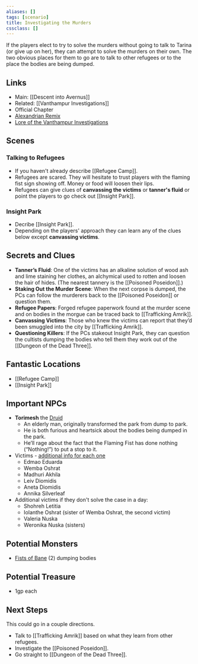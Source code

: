 ```yaml
---
aliases: []
tags: [scenario]
title: Investigating the Murders
cssclass: []
---
```


If the players elect to try to solve the murders without going to talk to Tarina (or give up on her), they can attempt to solve the murders on their own. The two obvious places for them to go are to talk to other refugees or to the place the bodies are being dumped.

## Links
- Main: [[Descent into Avernus]]
- Related: [[Vanthampur Investigations]]
- Official Chapter
- [Alexandrian Remix](https://thealexandrian.net/wordpress/44396/roleplaying-games/remixing-avernus-part-3d-investigating-the-murders)
- [Lore of the Vanthampur Investigations](https://thealexandrian.net/wordpress/44320/roleplaying-games/remixing-avernus-part-3b-lore-of-the-vanthampur-investigations)

## Scenes

### Talking to Refugees
- If you haven't already describe [[Refugee Camp]].
- Refugees are scared. They will hesitate to trust players with the flaming fist sign showing off. Money or food will loosen their lips.
- Refugees can give clues of **canvassing the victims** or **tanner's fluid** or point the players to go check out [[Insight Park]].

### Insight Park
- Decribe [[Insight Park]].
- Depending on the players' approach they can learn any of the clues below except **canvassing victims**.

## Secrets and Clues

- **Tanner’s Fluid**: One of the victims has an alkaline solution of wood ash and lime staining her clothes, an alchymical used to rotten and loosen the hair of hides. (The nearest tannery is the [[Poisoned Poseidon]].)
- **Staking Out the Murder Scene**: When the next corpse is dumped, the PCs can follow the murderers back to the [[Poisoned Poseidon]] or question them.
- **Refugee Papers**: Forged refugee paperwork found at the murder scene and on bodies in the morgue can be traced back to [[Trafficking Amrik]].
- **Canvassing Victims**: Those who knew the victims can report that they’d been smuggled into the city by [[Trafficking Amrik]].
- **Questioning Killers**: If the PCs stakeout Insight Park, they can question the cultists dumping the bodies who tell them they work out of the [[Dungeon of the Dead Three]].

## Fantastic Locations

- [[Refugee Camp]]
- [[Insight Park]]

## Important NPCs

- **Torimesh** the [Druid](https://www.dndbeyond.com/monsters/druid) 
	- An elderly man, originally transformed the park from dump to park.
	- He is both furious and heartsick about the bodies being dumped in the park.
	- He’ll rage about the fact that the Flaming Fist has done nothing (“Nothing!”) to put a stop to it.
- Victims - [additional info for each one](https://thealexandrian.net/wordpress/44396/roleplaying-games/remixing-avernus-part-3d-investigating-the-murders)
	-   Edmao Eduarda
	-   Wemba Oshrat
	-   Madhuri Akhila
	-   Leiv Diomidis
	-   Aneta Diomidis
	-   Annika Silverleaf
- Additional victims if they don't solve the case in a day:
	-   Shohreh Letitia
	-   Iolanthe Oshrat (sister of Wemba Oshrat, the second victim)
	-   Valeria Nuska
	-   Weronika Nuska (sisters)

## Potential Monsters

- [Fists of Bane](https://www.dndbeyond.com/sources/bgdia/creatures#BaneandHisFollowers) (2) dumping bodies

## Potential Treasure

- 1gp each

## Next Steps

This could go in a couple directions.
- Talk to [[Trafficking Amrik]] based on what they learn from other refugees.
- Investigate the [[Poisoned Poseidon]].
- Go straight to [[Dungeon of the Dead Three]].